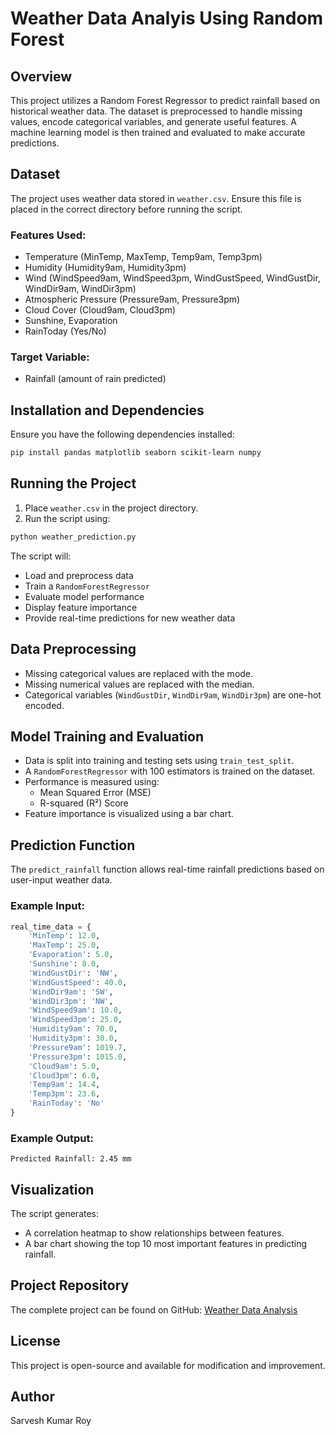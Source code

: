 # Weather Data Analyis Using Random Forest

## Overview
This project utilizes a Random Forest Regressor to predict rainfall based on historical weather data. The dataset is preprocessed to handle missing values, encode categorical variables, and generate useful features. A machine learning model is then trained and evaluated to make accurate predictions.

## Dataset
The project uses weather data stored in `weather.csv`. Ensure this file is placed in the correct directory before running the script.

### Features Used:
- Temperature (MinTemp, MaxTemp, Temp9am, Temp3pm)
- Humidity (Humidity9am, Humidity3pm)
- Wind (WindSpeed9am, WindSpeed3pm, WindGustSpeed, WindGustDir, WindDir9am, WindDir3pm)
- Atmospheric Pressure (Pressure9am, Pressure3pm)
- Cloud Cover (Cloud9am, Cloud3pm)
- Sunshine, Evaporation
- RainToday (Yes/No)

### Target Variable:
- Rainfall (amount of rain predicted)

## Installation and Dependencies
Ensure you have the following dependencies installed:

```bash
pip install pandas matplotlib seaborn scikit-learn numpy
```

## Running the Project
1. Place `weather.csv` in the project directory.
2. Run the script using:

```bash
python weather_prediction.py
```

The script will:
- Load and preprocess data
- Train a `RandomForestRegressor`
- Evaluate model performance
- Display feature importance
- Provide real-time predictions for new weather data

## Data Preprocessing
- Missing categorical values are replaced with the mode.
- Missing numerical values are replaced with the median.
- Categorical variables (`WindGustDir`, `WindDir9am`, `WindDir3pm`) are one-hot encoded.

## Model Training and Evaluation
- Data is split into training and testing sets using `train_test_split`.
- A `RandomForestRegressor` with 100 estimators is trained on the dataset.
- Performance is measured using:
  - Mean Squared Error (MSE)
  - R-squared (R²) Score
- Feature importance is visualized using a bar chart.

## Prediction Function
The `predict_rainfall` function allows real-time rainfall predictions based on user-input weather data.

### Example Input:
```python
real_time_data = {
    'MinTemp': 12.0,
    'MaxTemp': 25.0,
    'Evaporation': 5.0,
    'Sunshine': 8.0,
    'WindGustDir': 'NW',
    'WindGustSpeed': 40.0,
    'WindDir9am': 'SW',
    'WindDir3pm': 'NW',
    'WindSpeed9am': 10.0,
    'WindSpeed3pm': 25.0,
    'Humidity9am': 70.0,
    'Humidity3pm': 30.0,
    'Pressure9am': 1019.7,
    'Pressure3pm': 1015.0,
    'Cloud9am': 5.0,
    'Cloud3pm': 6.0,
    'Temp9am': 14.4,
    'Temp3pm': 23.6,
    'RainToday': 'No'
}
```
### Example Output:
```
Predicted Rainfall: 2.45 mm
```

## Visualization
The script generates:
- A correlation heatmap to show relationships between features.
- A bar chart showing the top 10 most important features in predicting rainfall.

## Project Repository
The complete project can be found on GitHub: [Weather Data Analysis](https://github.com/roysarvesh/Weather-Data-Analysis.git)

## License
This project is open-source and available for modification and improvement.

## Author
Sarvesh Kumar Roy

